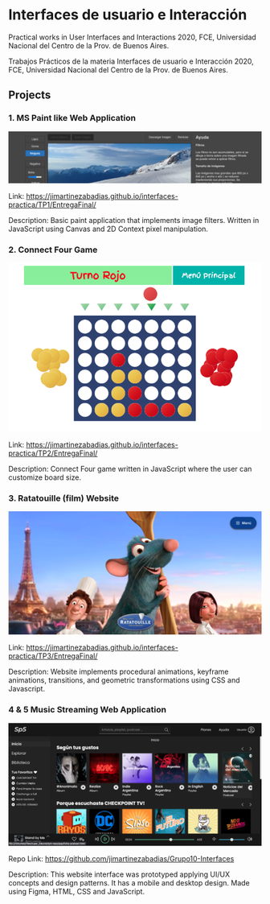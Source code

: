 # Interfaces de usuario e Interacción
Practical works in User Interfaces and Interactions 2020, FCE, Universidad Nacional del Centro de la Prov. de Buenos Aires.

Trabajos Prácticos de la materia Interfaces de usuario e Interacción 2020, FCE, Universidad Nacional del Centro de la Prov. de Buenos Aires.


## Projects

### 1. MS Paint like Web Application

![project screenshot](https://github.com/jimartinezabadias/interfaces-practica/blob/master/TP1/EntregaFinal/screenshot_tp1.png)

Link: https://jimartinezabadias.github.io/interfaces-practica/TP1/EntregaFinal/

Description: Basic paint application that implements image filters. Written in JavaScript using Canvas and 2D Context pixel manipulation.



### 2. Connect Four Game

![project screenshot](https://github.com/jimartinezabadias/interfaces-practica/blob/master/TP2/EntregaFinal/screenshot_tp2.png)

Link: https://jimartinezabadias.github.io/interfaces-practica/TP2/EntregaFinal/

Description: Connect Four game written in JavaScript where the user can customize board size.



### 3. Ratatouille (film) Website

![project screenshot](https://github.com/jimartinezabadias/interfaces-practica/blob/master/TP3/EntregaFinal/screenshot_tp3.png)

Link: https://jimartinezabadias.github.io/interfaces-practica/TP3/EntregaFinal/

Description: Website implements procedural animations, keyframe animations, transitions, and geometric transformations using CSS and Javascript.



### 4 & 5 Music Streaming Web Application

![project screenshot](https://github.com/jimartinezabadias/Grupo10-Interfaces/blob/master/screenshot_tp4-tp5.png)

Repo Link: https://github.com/jimartinezabadias/Grupo10-Interfaces

Description: This website interface was prototyped applying UI/UX concepts and design patterns. It has a mobile and desktop design. Made using Figma, HTML, CSS and JavaScript.

